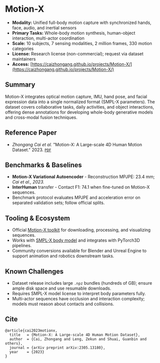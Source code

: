 # Motion-X

- **Modality:** Unified full-body motion capture with synchronized hands, face, audio, and inertial sensors
- **Primary Tasks:** Whole-body motion synthesis, human-object interaction, multi-actor coordination
- **Scale:** 10 subjects, 7 sensing modalities, 2 million frames, 330 motion categories
- **License:** Research license (non-commercial); request via dataset maintainers
- **Access:** [https://caizhongang.github.io/projects/Motion-X/](https://caizhongang.github.io/projects/Motion-X/)

## Summary
Motion-X integrates optical motion capture, IMU, hand pose, and facial expression data into a single normalized format (SMPL-X parameters). The dataset covers collaborative tasks, daily activities, and object interactions, offering dense annotations for developing whole-body generative models and cross-modal fusion techniques.

## Reference Paper
- *Zhongang Cai et al.* "Motion-X: A Large-scale 4D Human Motion Dataset." 2023. [`PDF`](https://arxiv.org/abs/2305.13180)

## Benchmarks & Baselines
- **Motion-X Variational Autoencoder** - Reconstruction MPJPE: 23.4 mm; *Cai et al., 2023.*
- **InterHuman** transfer - Contact F1: 74.1 when fine-tuned on Motion-X sequences.
- Benchmark protocol evaluates MPJPE and acceleration error on separated validation sets; follow official splits.

## Tooling & Ecosystem
- Official [Motion-X toolkit](https://github.com/caizhongang/Motion-X) for downloading, processing, and visualizing sequences.
- Works with [SMPL-X body model](https://smpl-x.is.tue.mpg.de/) and integrates with PyTorch3D pipelines.
- Community conversions available for Blender and Unreal Engine to support animation and robotics downstream tasks.

## Known Challenges
- Dataset release includes large `.npz` bundles (hundreds of GB); ensure ample disk space and use resumable downloads.
- Requires SMPL-X model license to interpret body parameters fully.
- Multi-actor sequences have occlusion and interaction complexity; models must reason about contacts and collisions.

## Cite
```
@article{cai2023motionx,
  title   = {Motion-X: A Large-scale 4D Human Motion Dataset},
  author  = {Cai, Zhongang and Leng, Zekun and Shuai, Guanbin and others},
  journal = {arXiv preprint arXiv:2305.13180},
  year    = {2023}
}
```
